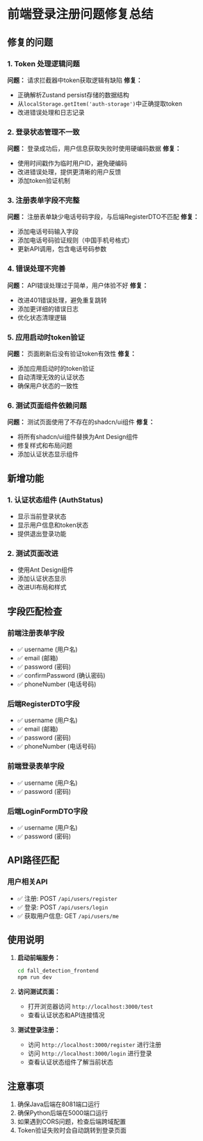 # 前端登录注册问题修复总结

## 修复的问题

### 1. Token 处理逻辑问题
**问题：** 请求拦截器中token获取逻辑有缺陷
**修复：**
- 正确解析Zustand persist存储的数据结构
- 从`localStorage.getItem('auth-storage')`中正确提取token
- 改进错误处理和日志记录

### 2. 登录状态管理不一致
**问题：** 登录成功后，用户信息获取失败时使用硬编码数据
**修复：**
- 使用时间戳作为临时用户ID，避免硬编码
- 改进错误处理，提供更清晰的用户反馈
- 添加token验证机制

### 3. 注册表单字段不完整
**问题：** 注册表单缺少电话号码字段，与后端RegisterDTO不匹配
**修复：**
- 添加电话号码输入字段
- 添加电话号码验证规则（中国手机号格式）
- 更新API调用，包含电话号码参数

### 4. 错误处理不完善
**问题：** API错误处理过于简单，用户体验不好
**修复：**
- 改进401错误处理，避免重复跳转
- 添加更详细的错误日志
- 优化状态清理逻辑

### 5. 应用启动时token验证
**问题：** 页面刷新后没有验证token有效性
**修复：**
- 添加应用启动时的token验证
- 自动清理无效的认证状态
- 确保用户状态的一致性

### 6. 测试页面组件依赖问题
**问题：** 测试页面使用了不存在的shadcn/ui组件
**修复：**
- 将所有shadcn/ui组件替换为Ant Design组件
- 修复样式和布局问题
- 添加认证状态显示组件

## 新增功能

### 1. 认证状态组件 (AuthStatus)
- 显示当前登录状态
- 显示用户信息和token状态
- 提供退出登录功能

### 2. 测试页面改进
- 使用Ant Design组件
- 添加认证状态显示
- 改进UI布局和样式

## 字段匹配检查

### 前端注册表单字段
- ✅ username (用户名)
- ✅ email (邮箱)
- ✅ password (密码)
- ✅ confirmPassword (确认密码)
- ✅ phoneNumber (电话号码)

### 后端RegisterDTO字段
- ✅ username (用户名)
- ✅ email (邮箱)
- ✅ password (密码)
- ✅ phoneNumber (电话号码)

### 前端登录表单字段
- ✅ username (用户名)
- ✅ password (密码)

### 后端LoginFormDTO字段
- ✅ username (用户名)
- ✅ password (密码)

## API路径匹配

### 用户相关API
- ✅ 注册: POST `/api/users/register`
- ✅ 登录: POST `/api/users/login`
- ✅ 获取用户信息: GET `/api/users/me`

## 使用说明

1. **启动前端服务：**
   ```bash
   cd fall_detection_frontend
   npm run dev
   ```

2. **访问测试页面：**
   - 打开浏览器访问 `http://localhost:3000/test`
   - 查看认证状态和API连接情况

3. **测试登录注册：**
   - 访问 `http://localhost:3000/register` 进行注册
   - 访问 `http://localhost:3000/login` 进行登录
   - 查看认证状态组件了解当前状态

## 注意事项

1. 确保Java后端在8081端口运行
2. 确保Python后端在5000端口运行
3. 如果遇到CORS问题，检查后端跨域配置
4. Token验证失败时会自动跳转到登录页面 